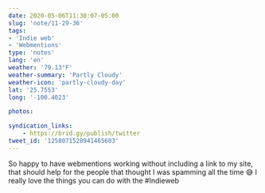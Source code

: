 ```yaml
---
date: 2020-05-06T11:30:07-05:00
slug: 'note/11-29-36'
tags:
- 'Indie web'
- 'Webmentions'
type: 'notes'
lang: 'en'
weather: '79.13°F'
weather-summary: 'Partly Cloudy'
weather-icon: 'partly-cloudy-day'
lat: '25.7553'
long: '-100.4023'

photos:

syndication_links:
    - https://brid.gy/publish/twitter
tweet_id: '1258071528941465603'
---
```

So happy to have webmentions working without including a link to my site, that should help for the people that thought I was spamming all the time 😅 
I really love the things you can do with the #Indieweb
 